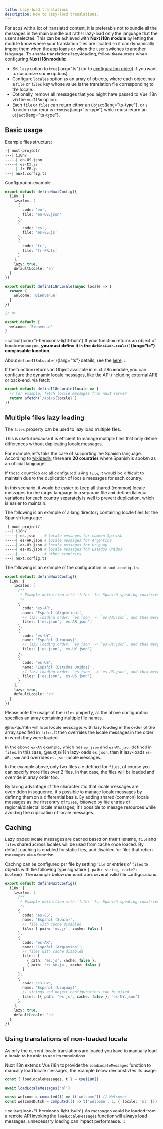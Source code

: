 ```yaml
---
title: Lazy-load translations
description: How to lazy-load translations.
---
```


For apps with a lot of translated content, it is preferable not to bundle all the messages in the main bundle but rather lazy-load only the language that the users selected.
This can be achieved with **Nuxt i18n module** by letting the module know where your translation files are located so it can dynamically import them when the app loads or when the user switches to another language.
To enable translations lazy-loading, follow these steps when configuring **Nuxt i18n module**:

- Set `lazy` option to `true`{lang="ts"} (or to [configuration object](/docs/options/lazy#lazy) if you want to customize some options).
- Configure `locales` option as an array of objects, where each object has a `file` or `files` key whose value is the translation file corresponding to the locale.
- Optionally, remove all messages that you might have passed to Vue I18n via the `vueI18n` option.
- Each `file` or `files` can return either an `Object`{lang="ts-type"}, or a function that returns `Promise`{lang="ts-type"} which must return an `Object`{lang="ts-type"}.

## Basic usage

Example files structure:

```bash
-| nuxt-project/
---| i18n/
-----| en-US.json
-----| es-ES.js
-----| fr-FR.js
---| nuxt.config.ts
```

Configuration example:

```ts [nuxt.config.ts]
export default defineNuxtConfig({
  i18n: {
    locales: [
      {
        code: 'en',
        file: 'en-US.json'
      },
      {
        code: 'es',
        file: 'es-ES.js'
      },
      {
        code: 'fr',
        file: 'fr-FR.ts'
      }
    ],
    lazy: true,
    defaultLocale: 'en'
  }
})
```

```ts [lang/fr-FR.ts]
export default defineI18nLocale(async locale => {
  return {
    welcome: 'Bienvenue'
  }
})

// or

export default {
  welcome: 'Bienvenue'
}
```

::callout{icon="i-heroicons-light-bulb"}
If your function returns an object of locale messages, **you must define it in the `defineI18nLocale()`{lang="ts"} composable function**.

About `defineI18nLocale()`{lang="ts"} details, see the [here](/docs/api#defineI18nLocale).
::

If the function returns an Object available in nuxt i18n module, you can configure the dynamic locale messages, like the API (including external API) or back-end, via fetch:

```ts
export default defineI18nLocale(locale => {
  // for example, fetch locale messages from nuxt server
  return $fetch(`/api/${locale}`)
})
```

## Multiple files lazy loading

The `files` property can be used to lazy load multiple files.

This is useful because it is efficient to manage multiple files that only define differences without duplicating locale messages.

For example, let’s take the case of supporting the Spanish language. According to [wikipedia](https://en.wikipedia.org/wiki/Spanish_language#Geographical_distribution), there are **20 countries** where Spanish is spoken as an official language!

If these countries are all configured using `file`, it would be difficult to maintain due to the duplication of locale messages for each country.

In this scenario, it would be easier to keep all shared (common) locale messages for the target language in a separate file and define dialectal variations for each country separately is well to prevent duplication, which is easier to maintain.

The following is an example of a lang directory containing locale files for the Spanish language:

```bash
-| nuxt-project/
---| i18n/
-----| es.json    # locale messages for common Spanish
-----| es-AR.json # locale messages for Argentina
-----| es-UY.json # locale messages for Uruguay
-----| es-US.json # locale messages for Estados Unidos
-----| ...        # other countries
---| nuxt.config.ts
```

The following is an example of the configuration in `nuxt.config.ts`:

```ts [nuxt.config.ts]
export default defineNuxtConfig({
  i18n: {
    locales: [
      /**
       * Example definition with `files` for Spanish speaking countries
       */
      {
        code: 'es-AR',
        name: 'Español (Argentina)',
        // lazy loading order: `es.json` -> `es-AR.json`, and then merge 'es-AR.json' with 'es.json'
        files: ['es.json', 'es-AR.json']
      },
      {
        code: 'es-UY',
        name: 'Español (Uruguay)',
        // lazy loading order: `es.json` -> `es-UY.json`, and then merge 'es-UY.json' with 'es.json'
        files: ['es.json', 'es-UY.json']
      },
      {
        code: 'es-US',
        name: 'Español (Estados Unidos)',
        // lazy loading order: `es.json` -> `es-US.json`, and then merge 'es-US.json' with 'es.json'
        files: ['es.json', 'es-US.json']
      }
    ],
    lazy: true,
    defaultLocale: 'en'
  }
})
```

Please note the usage of the `files` property, as the above configuration specifies an array containing multiple file names.

@nuxtjs/i18n will load locale messages with lazy loading in the order of the array specified in `files`. It then overrides the locale messages in the order in which they were loaded.

In the above `es-AR` example, which has `es.json` and `es-AR.json` defined in `files`. In this case, @nuxtjs/i18n lazy-loads `es.json`, then it lazy-loads `es-AR.json` and overrides `es.json` locale messages.

In the example above, only two files are defined for `files`, of course you can specify more files over 2 files. In that case, the files will be loaded and override in array order too.

By taking advantage of the characteristic that locale messages are overridden in sequence, it's possible to manage locale messages by defining them on a differential basis. By adding shared (common) locale messages as the first entry of `files`, followed by file entries of regional/dialectal locale messages, it's possible to manage resources while avoiding the duplication of locale messages.

## Caching

Lazy loaded locale messages are cached based on their filename, `file` and `files` shared across locales will be used from cache once loaded. By default caching is enabled for static files, and disabled for files that return messages via a function.

Caching can be configured per file by setting `file` or entries of `files` to objects with the following type signature `{ path: string, cache?: boolean}`. The example below demonstrates several valid file configurations.

```ts [nuxt.config.ts]
export default defineNuxtConfig({
  i18n: {
    locales: [
      /**
       * Example definition with `files` for Spanish speaking countries
       */
      {
        code: 'es-ES',
        name: 'Español (Spain)',
        // file with cache disabled
        file: { path: 'es.js', cache: false }
      },
      {
        code: 'es-AR',
        name: 'Español (Argentina)',
        // files with cache disabled
        files: [
          { path: 'es.js', cache: false },
          { path: 'es-AR.js', cache: false }
        ]
      },
      {
        code: 'es-UY',
        name: 'Español (Uruguay)',
        // strings and object configurations can be mixed
        files: [{ path: 'es.js', cache: false }, 'es-UY.json']
      }
    ],
    lazy: true,
    defaultLocale: 'en'
  }
})
```


## Using translations of non-loaded locale

As only the current locale translations are loaded you have to manually load a locale to be able to use its translations. 

Nuxt i18n extends Vue i18n to provide the `loadLocaleMessages` function to manually load locale messages, the example below demonstrates its usage.

```ts
const { loadLocaleMessages, t } = useI18n()

await loadLocaleMessages('nl')

const welcome = computed(() => t('welcome')) // Welcome!
const welcomeDutch = computed(() => t('welcome', 1, { locale: 'nl' })) // Welkom!
```

::callout{icon="i-heroicons-light-bulb"}
As messages could be loaded from a remote API invoking the `loadLocaleMessages` function will always load messages, unnecessary loading can impact performance.
::
